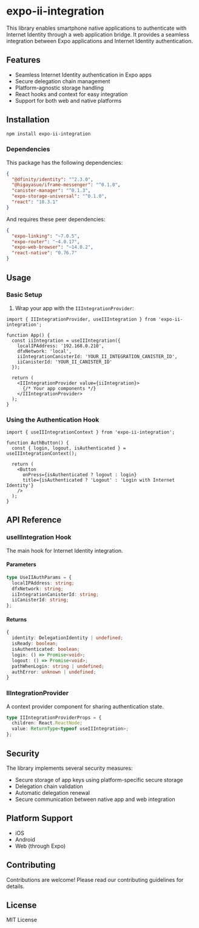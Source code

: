 # expo-ii-integration

This library enables smartphone native applications to authenticate with Internet Identity through a web application bridge. It provides a seamless integration between Expo applications and Internet Identity authentication.

## Features

- Seamless Internet Identity authentication in Expo apps
- Secure delegation chain management
- Platform-agnostic storage handling
- React hooks and context for easy integration
- Support for both web and native platforms

## Installation

```bash
npm install expo-ii-integration
```

### Dependencies

This package has the following dependencies:

```json
{
  "@dfinity/identity": "^2.3.0",
  "@higayasuo/iframe-messenger": "^0.1.0",
  "canister-manager": "^0.1.3",
  "expo-storage-universal": "^0.1.0",
  "react": "18.3.1"
}
```

And requires these peer dependencies:

```json
{
  "expo-linking": "~7.0.5",
  "expo-router": "~4.0.17",
  "expo-web-browser": "~14.0.2",
  "react-native": "0.76.7"
}
```

## Usage

### Basic Setup

1. Wrap your app with the `IIIntegrationProvider`:

```tsx
import { IIIntegrationProvider, useIIIntegration } from 'expo-ii-integration';

function App() {
  const iiIntegration = useIIIntegration({
    localIPAddress: '192.168.0.210',
    dfxNetwork: 'local',
    iiIntegrationCanisterId: 'YOUR_II_INTEGRATION_CANISTER_ID',
    iiCanisterId: 'YOUR_II_CANISTER_ID'
  });

  return (
    <IIIntegrationProvider value={iiIntegration}>
      {/* Your app components */}
    </IIIntegrationProvider>
  );
}
```

### Using the Authentication Hook

```tsx
import { useIIIntegrationContext } from 'expo-ii-integration';

function AuthButton() {
  const { login, logout, isAuthenticated } = useIIIntegrationContext();

  return (
    <Button
      onPress={isAuthenticated ? logout : login}
      title={isAuthenticated ? 'Logout' : 'Login with Internet Identity'}
    />
  );
}
```

## API Reference

### useIIIntegration Hook

The main hook for Internet Identity integration.

#### Parameters

```typescript
type UseIIAuthParams = {
  localIPAddress: string;
  dfxNetwork: string;
  iiIntegrationCanisterId: string;
  iiCanisterId: string;
};
```

#### Returns

```typescript
{
  identity: DelegationIdentity | undefined;
  isReady: boolean;
  isAuthenticated: boolean;
  login: () => Promise<void>;
  logout: () => Promise<void>;
  pathWhenLogin: string | undefined;
  authError: unknown | undefined;
}
```

### IIIntegrationProvider

A context provider component for sharing authentication state.

```typescript
type IIIntegrationProviderProps = {
  children: React.ReactNode;
  value: ReturnType<typeof useIIIntegration>;
};
```

## Security

The library implements several security measures:

- Secure storage of app keys using platform-specific secure storage
- Delegation chain validation
- Automatic delegation renewal
- Secure communication between native app and web integration

## Platform Support

- iOS
- Android
- Web (through Expo)

## Contributing

Contributions are welcome! Please read our contributing guidelines for details.

## License

MIT License
